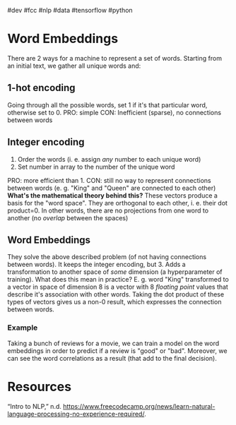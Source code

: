 #dev #fcc #nlp #data #tensorflow #python
# Word Embeddings
There are 2 ways for a machine to represent a set of words. Starting from an initial text, we gather all unique words and:
## 1-hot encoding
Going through all the possible words, set 1 if it's that particular word, otherwise set to 0.
PRO: simple
CON: Inefficient (sparse), no connections between words

## Integer encoding
1. Order the words (i. e. assign _any_ number to each unique word)
2. Set number in array to the number of the unique word

PRO: more efficient than 1.
CON: still no way to represent connections between words (e. g. "King" and "Queen" are connected to each other)
**What's the mathematical theory behind this?** These vectors produce a basis for the "word space". They are orthogonal to each other, i. e. their dot product=0. In other words, there are no projections from one word to another (no _overlap_ between the spaces)

## Word Embeddings
They solve the above described problem (of not having connections between words). It keeps the integer encoding, but 
3. Adds a transformation to another space of _some_ dimension (a hyperparameter of training).
What does this mean in practice? E. g. word "King" transformed to a vector in space of dimension 8 is a vector with 8 _floating point_ values that describe it's association with other words. Taking the dot product of these types of vectors gives us a non-0 result, which expresses the connection between words.

### Example
Taking a bunch of reviews for a movie, we can train a model on the word embeddings in order to predict if a review is "good" or "bad". Moreover, we can see the word correlations as a result (that add to the final decision).

# Resources
“Intro to NLP,” n.d. https://www.freecodecamp.org/news/learn-natural-language-processing-no-experience-required/.



